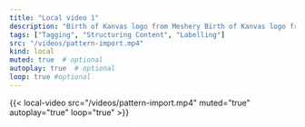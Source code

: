 ```yaml
---
title: "Local video 1"
description: "Birth of Kanvas logo from Meshery Birth of Kanvas logo from Meshery"
tags: ["Tagging", "Structuring Content", "Labelling"]
src: "/videos/pattern-import.mp4"
kind: local
muted: true  # optional
autoplay: true  # optional
loop: true #optional
---
```


{{< local-video src="/videos/pattern-import.mp4" muted="true" autoplay="true" loop="true" >}}
